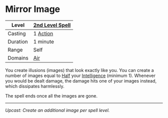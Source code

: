 # Mirror Image

| Level    | [2nd Level Spell](2nd%20Level%20Spells.md)        |
| -------- | --------------------------------------------------- |
| Casting  | 1 [Action](../../../../Game%20Procedures/Action.md) |
| Duration | 1 minute                                            |
| Range    | Self                                                |
| Domains  | [Air](../../../Spell%20Domains/Air.md)              |

You create illusions (images) that look exactly like you. You can create a number of images equal to [Half](../../../../Foreword/Rule%20for%20rules.md#Halving) your [Intelligence](../../../../Player%20Characters/Chosen%20Statistics/Intelligence.md) (minimum 1). Whenever you would be dealt damage, the damage hits one of your images instead, which dissipates harmlessly. 

The spell ends once all the images are gone.

---
*Upcast: Create an additional image per spell level.*